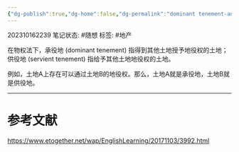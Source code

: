```yaml
---
{"dg-publish":true,"dg-home":false,"dg-permalink":"dominant tenement-and-servient tenement","permalink":"/dominant tenement-and-servient tenement/","dgPassFrontmatter":true}
---
```


202310162239
笔记状态: #随想
标签: #地产

在物权法下，承役地 (dominant tenement) 指得到其他土地授予地役权的土地；供役地 (servient tenement) 指给予其他土地地役权的土地。

例如，土地A上存在可以通过土地B的地役权。那么，土地A就是承役地，土地B就是供役地。

---
# 参考文献

https://www.etogether.net/wap/EnglishLearning/20171103/3992.html